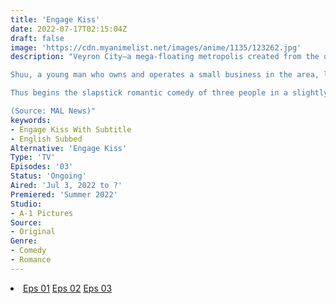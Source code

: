 ```yaml
---
title: 'Engage Kiss'
date: 2022-07-17T02:15:04Z
draft: false
image: 'https://cdn.myanimelist.net/images/anime/1135/123262.jpg'
description: "Veyron City—a mega-floating metropolis created from the discovery of new energy sources.

Shuu, a young man who owns and operates a small business in the area, leads a meager life due to his reckless spending. Kisara, a girl who visits Shuu's office and home because she is constantly concerned about him. She works while attending high school in Veyron City, doing everything from clerical work to housework. Ayano, Shuu's ex-girlfriend and a senior colleague at the corporation he had previously worked for, is also worried about him.

Thus begins the slapstick romantic comedy of three people in a slightly unusual relationship that takes place on an artificial island in the Pacific Ocean.

(Source: MAL News)"
keywords:
- Engage Kiss With Subtitle
- English Subbed
Alternative: 'Engage Kiss'
Type: 'TV'
Episodes: '03'
Status: 'Ongoing'
Aired: 'Jul 3, 2022 to ?'
Premiered: 'Summer 2022'
Studio:
- A-1 Pictures
Source:
- Original
Genre:
- Comedy
- Romance
---
```


<div class="bc-1 d-g p-5">
<li class="d-g gg-5 gtc-e">
  <a id="allvideo" href="#" data-video="//embed.hugonime.repl.co/videokf.php?id=EngageKiss/Engage Kiss - 01" rel=nofollow">Eps 01</a>
  <a id="allvideo" href="#" data-video="//embed.hugonime.repl.co/videokf.php?id=EngageKiss/Engage Kiss - 02" rel=nofollow">Eps 02</a>
  <a id="allvideo" href="#" data-video="//embed.hugonime.repl.co/videokf.php?id=EngageKiss/Engage Kiss - 03" rel=nofollow">Eps 03</a>
</li>
</div>

